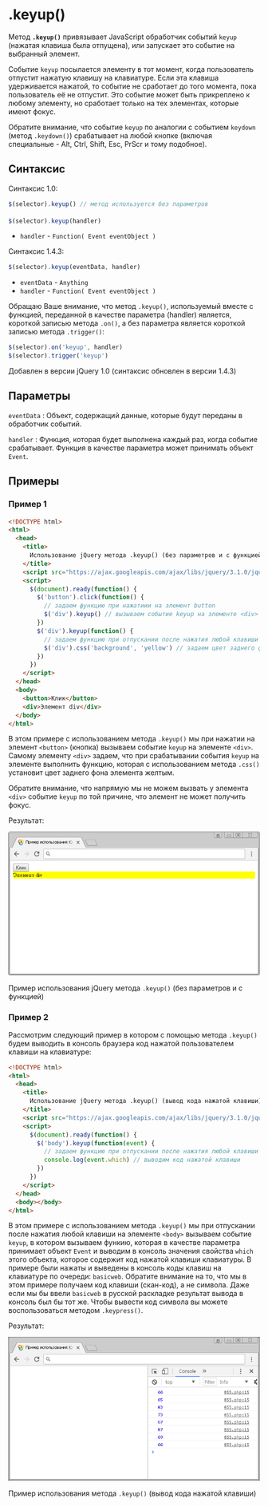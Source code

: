 # .keyup()

Метод **`.keyup()`** привязывает JavaScript обработчик событий `keyup` (нажатая клавиша была отпущена), или запускает это событие на выбранный элемент.

Событие `keyup` посылается элементу в тот момент, когда пользователь отпустит нажатую клавишу на клавиатуре. Если эта клавиша удерживается нажатой, то событие не сработает до того момента, пока пользователь её не отпустит. Это событие может быть прикреплено к любому элементу, но сработает только на тех элементах, которые имеют фокус.

Обратите внимание, что событие `keyup` по аналогии с событием `keydown` (метод `.keydown()`) срабатывает на любой кнопке (включая специальные - Alt, Ctrl, Shift, Esc, PrScr и тому подобное).

## Синтаксис

Синтаксис 1.0:

```js
$(selector).keyup() // метод используется без параметров

$(selector).keyup(handler)
```

- `handler` - `Function( Event eventObject )`

Синтаксис 1.4.3:

```js
$(selector).keyup(eventData, handler)
```

- `eventData` - `Anything`
- `handler` - `Function( Event eventObject )`

Обращаю Ваше внимание, что метод `.keyup()`, используемый вместе с функцией, переданной в качестве параметра (handler) является, короткой записью метода `.on()`, а без параметра является короткой записью метода `.trigger()`:

```js
$(selector).on('keyup', handler)
$(selector).trigger('keyup')
```

Добавлен в версии jQuery 1.0 (синтаксис обновлен в версии 1.4.3)

## Параметры

`eventData`
: Объект, содержащий данные, которые будут переданы в обработчик событий.

`handler`
: Функция, которая будет выполнена каждый раз, когда событие срабатывает. Функция в качестве параметра может принимать объект `Event`.

## Примеры

### Пример 1

```html
<!DOCTYPE html>
<html>
  <head>
    <title>
      Использование jQuery метода .keyup() (без параметров и с функцией)
    </title>
    <script src="https://ajax.googleapis.com/ajax/libs/jquery/3.1.0/jquery.min.js"></script>
    <script>
      $(document).ready(function() {
        $('button').click(function() {
          // задаем функцию при нажатиии на элемент button
          $('div').keyup() // вызываем событие keyup на элементе <div>
        })
        $('div').keyup(function() {
          // задаем функцию при отпускании после нажатия любой клавиши клавиатуры на элементе
          $('div').css('background', 'yellow') // задаем цвет заднего фона элемента
        })
      })
    </script>
  </head>
  <body>
    <button>Клик</button>
    <div>Элемент div</div>
  </body>
</html>
```

В этом примере с использованием метода `.keyup()` мы при нажатии на элемент `<button>` (кнопка) вызываем событие `keyup` на элементе `<div>`. Самому элементу `<div>` задаем, что при срабатывании события `keyup` на элементе выполнить функцию, которая с использованием метода `.css()` установит цвет заднего фона элемента желтым.

Обратите внимание, что напрямую мы не можем вызвать у элемента `<div>` событие `keyup` по той причине, что элемент не может получить фокус.

Результат:

![Пример использования](856.png)

Пример использования jQuery метода `.keyup()` (без параметров и с функцией)

### Пример 2

Рассмотрим следующий пример в котором с помощью метода `.keyup()` будем выводить в консоль браузера код нажатой пользователем клавиши на клавиатуре:

```html
<!DOCTYPE html>
<html>
  <head>
    <title>
      Использование jQuery метода .keyup() (вывод кода нажатой клавиши)
    </title>
    <script src="https://ajax.googleapis.com/ajax/libs/jquery/3.1.0/jquery.min.js"></script>
    <script>
      $(document).ready(function() {
        $('body').keyup(function(event) {
          // задаем функцию при отпускании после нажатия любой клавиши клавиатуры на элементе
          console.log(event.which) // выводим код нажатой клавиши
        })
      })
    </script>
  </head>
  <body></body>
</html>
```

В этом примере с использованием метода `.keyup()` мы при отпускании после нажатия любой клавиши на элементе `<body>` вызываем событие `keyup`, в котором вызываем функию, которая в качестве параметра принимает объект `Event` и выводим в консоль значения свойства `which` этого объекта, которое содержит код нажатой клавиши клавиатуры. В примере были нажаты и выведены в консоль коды клавиш на клавиатуре по очереди: `basicweb`. Обратите внимание на то, что мы в этом примере получаем код клавиши (скан-код), а не символа. Даже если мы бы ввели `basicweb` в русской раскладке результат вывода в консоль был бы тот же. Чтобы вывести код символа вы можете воспользоваться методом `.keypress()`.

Результат:

![Пример использования](855.png)

Пример использования метода `.keyup()` (вывод кода нажатой клавиши)

